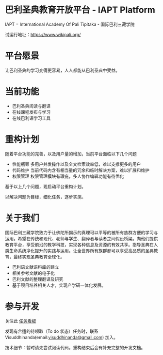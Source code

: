 # 巴利圣典教育开放平台 - IAPT Platform

IAPT = International Academy Of Pali Tipitaka - 国际巴利三藏学院

试运行地址：https://www.wikipali.org/

# 平台愿景

让巴利圣典的学习变得更容易，人人都能从巴利圣典中受益。

# 当前功能

- 巴利圣典阅读与翻译
- 在线课程发布与学习
- 在线巴利语学习工具

# 重构计划

随着平台功能的完善，以及用户量的增加，当前平台面临以下几个问题

- 性能瓶颈
  多用户并发操作以及全文检索效率低，难以支撑更多的用户
- 代码维护
  当前代码内含有相当量的冗余和临时解决方案，难以扩展和维护
- 权限管理
  权限管理模块有瑕疵，多人协作编辑功能有待优化

基于以上几个问题，现启动平台重构计划。

以解决问题为目标，细化任务，逐步实施。

# 关于我们

国际巴利三藏学院致力于让佛陀所揭示的真理可以平等的被所有族群方便的学习与运用。希望在传统和现代、老师与学生、翻译者与读者之间假设桥梁。向他们提供教育平台，享受前沿的教学科技，实现各种信息及资源的有效共享。指导圣典在人类生命系统净化提升的实践与运用。让全世界所有族群都可以享受高品质的圣典教育，最终实现圣典教育全球化。

- 巴利语文献语料库的建立
- 相关参考文献的电子化
- 巴利文献的整理翻译及研究
- 基于项目培养相关人才，实现产学研一体化发展。

# 参与开发

关注此 [任务看板](https://github.com/orgs/iapt-platform/projects/5) 

发现有合适的待领取（To do 状态）任务时，联系 Visuddhinanda(email:visuddhinanda@gmail.com) 加入。

技术细节：暂时请先尝试阅读代码，重构结束后会有补充完整的开发文档。
